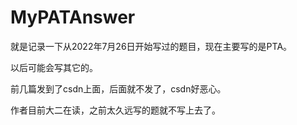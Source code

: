 # MyPATAnswer

就是记录一下从2022年7月26日开始写过的题目，现在主要写的是PTA。

以后可能会写其它的。

前几篇发到了csdn上面，后面就不发了，csdn好恶心。

作者目前大二在读，之前太久远写的题就不写上去了。
